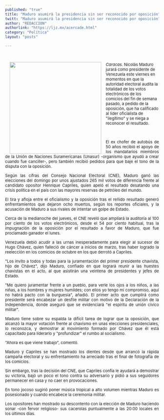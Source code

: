 ```yaml
---
published: "true"
title: "Maduro asumirá la presidencia sin ser reconocido por oposición"
twitt: "Maduro asumirá la presidencia sin ser reconocido por oposición"
author: "REDACCION"
authorlink: "https://ljz.mx/acercade.html"
category: "Política"
layout: "posts"

---
```


<p style="text-align: justify;">
   
</p>

<img src="http://ljz.mx/images/stories/fotos_abril2013/maduropresidencia.jpg" border="0" width="300" style="margin-left: 15px; margin-right: 15px; float: left;" /><span style="font-size: small;"><em>Caracas.</em> Nicolás Maduro jurará como presidente de Venezuela este viernes en momentos en que la autoridad electoral audita la totalidad de los votos electrónicos de los comicios del fin de semana pasado, a pedido de la oposición, que ha calificado al líder oficialista de "ilegítimo" y se niega a reconocer el resultado.</span>

<span style="font-size: small;"> </span>

 

<div style="text-align: justify;">
  <p>
    <span style="font-size: small;">El ex chofer de autobús de 50 años recibió el apoyo de los mandatarios miembros de la Unión de Naciones Suramericanas (Unasur) -organismo que ayudó a crear cuando fue canciller-, pero también recibió pedidos para que baje el tono de la disputa con la oposición.</span>
  </p>
  
  <span style="font-size: small;"> </span> <p>
    <span style="font-size: small;">Según las cifras del Consejo Nacional Electoral (CNE), Maduro ganó las elecciones del domingo por unos ajustados 265 mil votos de diferencia frente al candidato opositor Henrique Capriles, quien apeló el resultado desatando una crisis política en el país con las mayores reservas de petróleo del mundo.</span>
  </p>
  
  <span style="font-size: small;"> </span> <p>
    <span style="font-size: small;">El tira y afloja entre el oficialismo y la oposición tras el reñido resultado generó enfrentamientos que dejaron ocho muertos, según los reportes oficiales, y la acusación de Maduro a sus rivales de intentar un golpe de Estado.</span>
  </p>
  
  <span style="font-size: small;"> </span> <p>
    <span style="font-size: small;">Cerca de la medianoche del jueves, el CNE reveló que ampliará la auditoría al 100 por ciento de los votos electrónicos, desde el 54 por ciento habitual, tras la impugnación de la oposición por el resultado a favor de Maduro, que fue proclamado ganador el lunes.</span>
  </p>
  
  <span style="font-size: small;"> </span> <p>
    <span style="font-size: small;">Venezuela debió acudir a las urnas inesperadamente para elegir al sucesor de Hugo Chávez, quien falleció de cáncer a inicios de marzo, tras haber logrado la reelección en los comicios de octubre en los que derrotó a Capriles.</span>
  </p>
  
  <span style="font-size: small;"> </span> <p>
    <span style="font-size: small;">"Los invito a todos y todas para la juramentación del primer presidente chavista, hijo de Chávez", dijo Maduro, confiado en que logrará reunir a las huestes chavistas en el acto, al que asistirán una veintena de presidentes y jefes de Estado.</span>
  </p>
  
  <span style="font-size: small;"> </span> <p>
    <span style="font-size: small;">"Me quiero juramentar frente a un pueblo, para verle los ojos a los niños, a las niñas, a los hombres y mujeres humildes; con ellos yo tengo mi compromiso, aquí no habrá pacto con la burguesía", añadió. El primer acto que cumplirá como presidente será encabezar un desfile militar con motivo de la Declaración de la Independencia, donde aseguró que se evidenciará "el espíritu de unión cívico militar".</span>
  </p>
  
  <span style="font-size: small;"> </span> <p>
    <span style="font-size: small;">Maduro tiene sobre su espalda la difícil tarea de lograr que la oposición, que alcanzó la mayor votación frente al chavismo en unas elecciones presidenciales, lo reconozca, y demostrar al movimiento formado por Chávez que él está capacitado para liderarlo y "profundizar" el rumbo al socialismo.</span>
  </p>
  
  <span style="font-size: small;"> </span> <p>
    <span style="font-size: small;">"Ahora es que viene trabajo", comentó.</span>
  </p>
  
  <span style="font-size: small;"> </span> <p>
    <span style="font-size: small;">Maduro y Capriles se han mostrado los dientes desde que arrancó la rápida campaña electoral y su enfrentamiento ha arreciado tras el final de fotografía de los comicios.</span>
  </p>
  
  <span style="font-size: small;"> </span> <p>
    <span style="font-size: small;">Sin embargo, tras la decisión del CNE, que Capriles confía le ayudará a demostrar su victoria, bajó un poco el tono contra su adversario y pidió a sus seguidores permanecer en casa y no caer en provocaciones.</span>
  </p>
  
  <span style="font-size: small;"> </span> <p>
    <span style="font-size: small;">En tono jocoso sugirió poner música tropical a alto volumen mientras Maduro es posesionado y cuando encabece la ceremonia militar.</span>
  </p>
  
  <span style="font-size: small;"> </span> <p style="text-align: justify;">
    <span style="font-size: small;">Los opositores han mostrado su descontento con la elección de Maduro haciendo sonar -con fervor religioso- sus cacerolas puntualmente a las 20:00 locales en los últimos días.</span>
  </p>
</div>
